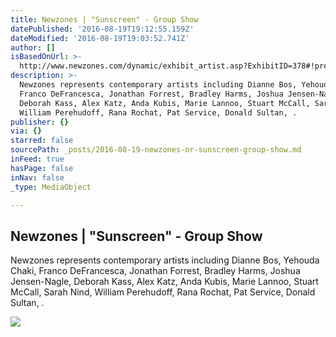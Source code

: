 ```yaml
---
title: Newzones | "Sunscreen" - Group Show
datePublished: '2016-08-19T19:12:55.159Z'
dateModified: '2016-08-19T19:03:52.741Z'
author: []
isBasedOnUrl: >-
  http://www.newzones.com/dynamic/exhibit_artist.asp?ExhibitID=378#!prettyPhoto%5Bgallery%5D/1/
description: >-
  Newzones represents contemporary artists including Dianne Bos, Yehouda Chaki,
  Franco DeFrancesca, Jonathan Forrest, Bradley Harms, Joshua Jensen-Nagle,
  Deborah Kass, Alex Katz, Anda Kubis, Marie Lannoo, Stuart McCall, Sarah Nind,
  William Perehudoff, Rana Rochat, Pat Service, Donald Sultan, .
publisher: {}
via: {}
starred: false
sourcePath: _posts/2016-08-19-newzones-or-sunscreen-group-show.md
inFeed: true
hasPage: false
inNav: false
_type: MediaObject

---
```

<article style=""><h1>Newzones | "Sunscreen" - Group Show</h1><p>Newzones represents contemporary artists including Dianne Bos, Yehouda Chaki, Franco DeFrancesca, Jonathan Forrest, Bradley Harms, Joshua Jensen-Nagle, Deborah Kass, Alex Katz, Anda Kubis, Marie Lannoo, Stuart McCall, Sarah Nind, William Perehudoff, Rana Rochat, Pat Service, Donald Sultan, .</p><img src="http://www.newzones.com/dynamic/images/display/Yehouda_Chaki_Flowers_247_A_11873_405.jpg" /></article>
